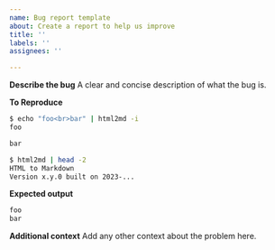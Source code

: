 ```yaml
---
name: Bug report template
about: Create a report to help us improve
title: ''
labels: ''
assignees: ''

---
```


**Describe the bug**
A clear and concise description of what the bug is.

**To Reproduce**

```sh
$ echo "foo<br>bar" | html2md -i
foo

bar

$ html2md | head -2
HTML to Markdown
Version x.y.0 built on 2023-...
```

**Expected output**

```md
foo
bar
```

**Additional context**
Add any other context about the problem here.
